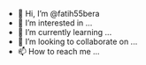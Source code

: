 - 👋 Hi, I’m @fatih55bera
- 👀 I’m interested in ...
- 🌱 I’m currently learning ...
- 💞️ I’m looking to collaborate on ...
- 📫 How to reach me ...
<!---
fatih55bera/fatih55bera is a ✨ special ✨ repository because its `README.md` (this file) appears on your GitHub profile.
You can click the Preview link to take a look at your changes.
--->
